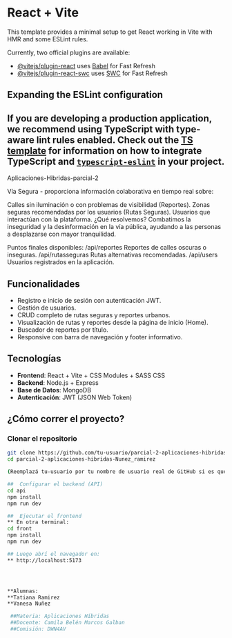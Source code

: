 # React + Vite

This template provides a minimal setup to get React working in Vite with HMR and some ESLint rules.

Currently, two official plugins are available:

- [@vitejs/plugin-react](https://github.com/vitejs/vite-plugin-react/blob/main/packages/plugin-react) uses [Babel](https://babeljs.io/) for Fast Refresh
- [@vitejs/plugin-react-swc](https://github.com/vitejs/vite-plugin-react/blob/main/packages/plugin-react-swc) uses [SWC](https://swc.rs/) for Fast Refresh

## Expanding the ESLint configuration

If you are developing a production application, we recommend using TypeScript with type-aware lint rules enabled. Check out the [TS template](https://github.com/vitejs/vite/tree/main/packages/create-vite/template-react-ts) for information on how to integrate TypeScript and [`typescript-eslint`](https://typescript-eslint.io) in your project.
---------------------------------------------------------
Aplicaciones-Hibridas-parcial-2

Vía Segura - proporciona información colaborativa en tiempo real sobre:

Calles sin iluminación o con problemas de visibilidad (Reportes). Zonas seguras recomendadas por los usuarios (Rutas Seguras). Usuarios que interactúan con la plataforma. ¿Qué resolvemos? Combatimos la inseguridad y la desinformación en la vía pública, ayudando a las personas a desplazarse con mayor tranquilidad.

Puntos finales disponibles: /api/reportes Reportes de calles oscuras o inseguras. /api/rutasseguras Rutas alternativas recomendadas. /api/users Usuarios registrados en la aplicación.


## Funcionalidades

- Registro e inicio de sesión con autenticación JWT.
- Gestión de usuarios.
- CRUD completo de rutas seguras y reportes urbanos.
- Visualización de rutas y reportes desde la página de inicio (Home).
- Buscador de reportes por título.
- Responsive con barra de navegación y footer informativo.

##  Tecnologías

- **Frontend**: React + Vite + CSS Modules + SASS CSS
- **Backend**: Node.js + Express
- **Base de Datos**: MongoDB
- **Autenticación**: JWT (JSON Web Token)

##  ¿Cómo correr el proyecto?

###  Clonar el repositorio

```bash
git clone https://github.com/tu-usuario/parcial-2-aplicaciones-hibridas-Nunez_ramirez.git
cd parcial-2-aplicaciones-hibridas-Nunez_ramirez

(Reemplazá tu-usuario por tu nombre de usuario real de GitHub si es que vas a compartir el repo)

##  Configurar el backend (API)
cd api
npm install
npm run dev

##  Ejecutar el frontend 
** En otra terminal:
cd front
npm install
npm run dev

## Luego abrí el navegador en:
** http://localhost:5173




**Alumnas:
**Tatiana Ramirez
**Vanesa Nuñez

 ##Materia: Aplicaciones Híbridas
 ##Docente: Camila Belén Marcos Galban
 ##Comisión: DWN4AV
